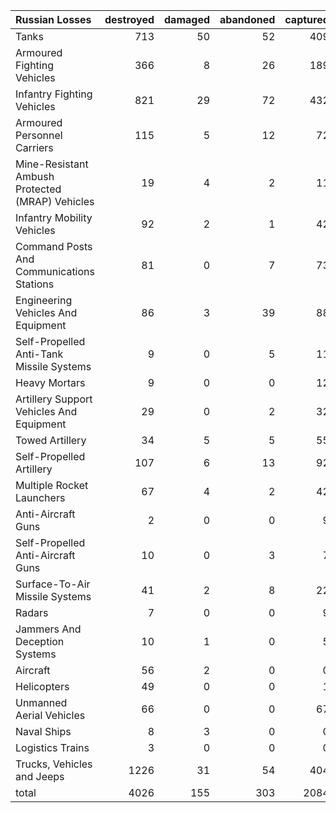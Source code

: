 | Russian Losses                                   |   destroyed |   damaged |   abandoned |   captured |   total |
|:-------------------------------------------------|------------:|----------:|------------:|-----------:|--------:|
| Tanks                                            |         713 |        50 |          52 |        409 |    1224 |
| Armoured Fighting Vehicles                       |         366 |         8 |          26 |        189 |     589 |
| Infantry Fighting Vehicles                       |         821 |        29 |          72 |        432 |    1354 |
| Armoured Personnel Carriers                      |         115 |         5 |          12 |         72 |     204 |
| Mine-Resistant Ambush Protected  (MRAP) Vehicles |          19 |         4 |           2 |         11 |      36 |
| Infantry Mobility Vehicles                       |          92 |         2 |           1 |         42 |     137 |
| Command Posts And Communications Stations        |          81 |         0 |           7 |         73 |     161 |
| Engineering Vehicles And Equipment               |          86 |         3 |          39 |         88 |     216 |
| Self-Propelled Anti-Tank Missile Systems         |           9 |         0 |           5 |         11 |      25 |
| Heavy Mortars                                    |           9 |         0 |           0 |         12 |      21 |
| Artillery Support Vehicles And Equipment         |          29 |         0 |           2 |         32 |      63 |
| Towed Artillery                                  |          34 |         5 |           5 |         55 |      99 |
| Self-Propelled Artillery                         |         107 |         6 |          13 |         92 |     218 |
| Multiple Rocket Launchers                        |          67 |         4 |           2 |         42 |     115 |
| Anti-Aircraft Guns                               |           2 |         0 |           0 |          9 |      11 |
| Self-Propelled Anti-Aircraft Guns                |          10 |         0 |           3 |          7 |      20 |
| Surface-To-Air Missile Systems                   |          41 |         2 |           8 |         22 |      73 |
| Radars                                           |           7 |         0 |           0 |          9 |      16 |
| Jammers And Deception Systems                    |          10 |         1 |           0 |          5 |      16 |
| Aircraft                                         |          56 |         2 |           0 |          0 |      58 |
| Helicopters                                      |          49 |         0 |           0 |          1 |      50 |
| Unmanned Aerial Vehicles                         |          66 |         0 |           0 |         67 |     133 |
| Naval Ships                                      |           8 |         3 |           0 |          0 |      11 |
| Logistics Trains                                 |           3 |         0 |           0 |          0 |       3 |
| Trucks, Vehicles and Jeeps                       |        1226 |        31 |          54 |        404 |    1715 |
| total                                            |        4026 |       155 |         303 |       2084 |    6568 |